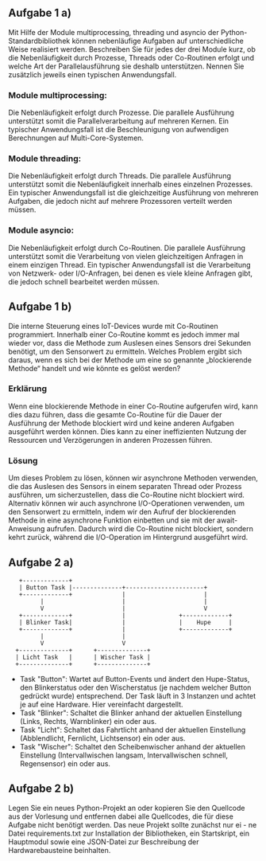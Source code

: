 ## Aufgabe 1 a)
Mit Hilfe der Module multiprocessing, threading und asyncio der Python-Standardbibliothek können nebenläufige Aufgaben auf unterschiedliche Weise realisiert werden. Beschreiben Sie für jedes der drei Module kurz, ob die Nebenläufigkeit durch Prozesse, Threads oder Co-Routinen erfolgt und welche Art der Parallelausführung sie deshalb unterstützen. Nennen Sie zusätzlich jeweils einen typischen Anwendungsfall.
### Module multiprocessing:
Die Nebenläufigkeit erfolgt durch Prozesse. Die parallele Ausführung unterstützt somit die Parallelverarbeitung auf mehreren Kernen. Ein typischer Anwendungsfall ist die Beschleunigung von aufwendigen Berechnungen auf Multi-Core-Systemen.

### Module threading:
Die Nebenläufigkeit erfolgt durch Threads. Die parallele Ausführung unterstützt somit die Nebenläufigkeit innerhalb eines einzelnen Prozesses. Ein typischer Anwendungsfall ist die gleichzeitige Ausführung von mehreren Aufgaben, die jedoch nicht auf mehrere Prozessoren verteilt werden müssen.

### Module asyncio:
Die Nebenläufigkeit erfolgt durch Co-Routinen. Die parallele Ausführung unterstützt somit die Verarbeitung von vielen gleichzeitigen Anfragen in einem einzigen Thread. Ein typischer Anwendungsfall ist die Verarbeitung von Netzwerk- oder I/O-Anfragen, bei denen es viele kleine Anfragen gibt, die jedoch schnell bearbeitet werden müssen.
## Aufgabe 1 b)
Die interne Steuerung eines IoT-Devices wurde mit Co-Routinen programmiert. Innerhalb einer Co-Routine kommt es jedoch immer mal wieder vor, dass die Methode zum Auslesen eines Sensors drei Sekunden benötigt, um den Sensorwert zu ermitteln. Welches Problem ergibt sich daraus, wenn es sich bei der Methode um eine so genannte „blockierende Methode“ handelt und wie könnte es gelöst werden?
### Erklärung 
Wenn eine blockierende Methode in einer Co-Routine aufgerufen wird, kann dies dazu führen, dass die gesamte Co-Routine für die Dauer der Ausführung der Methode blockiert wird und keine anderen Aufgaben ausgeführt werden können. Dies kann zu einer ineffizienten Nutzung der Ressourcen und Verzögerungen in anderen Prozessen führen.

### Lösung
Um dieses Problem zu lösen, können wir asynchrone Methoden verwenden, die das Auslesen des Sensors in einem separaten Thread oder Prozess ausführen, um sicherzustellen, dass die Co-Routine nicht blockiert wird. Alternativ können wir auch asynchrone I/O-Operationen verwenden, um den Sensorwert zu ermitteln, indem wir den Aufruf der blockierenden Methode in eine asynchrone Funktion einbetten und sie mit der await-Anweisung aufrufen. Dadurch wird die Co-Routine nicht blockiert, sondern kehrt zurück, während die I/O-Operation im Hintergrund ausgeführt wird.

## Aufgabe 2 a)
```
   +-------------+
   | Button Task |--------------+----------------------+
   +-------------+              |                      |
         |                      |                      |
         V                      |                      V
   +-------------+              |               +-------------+
   | Blinker Task|              |               |    Hupe     |
   +-------------+              |               +-------------+
         |                      |
         V                      V
  +--------------+      +--------------+
  | Licht Task   |      | Wischer Task |
  +--------------+      +--------------+
```
* Task "Button": Wartet auf Button-Events und ändert den Hupe-Status, den Blinkerstatus oder den Wischerstatus (je nachdem welcher Button gedrückt wurde) entsprechend. Der Task läuft in 3 Instanzen und achtet je auf eine Hardware. Hier vereinfacht dargestellt.
* Task "Blinker": Schaltet die Blinker anhand der aktuellen Einstellung (Links, Rechts, Warnblinker) ein oder aus.
* Task "Licht": Schaltet das Fahrtlicht anhand der aktuellen Einstellung (Abblendlicht, Fernlicht, Lichtsensor) ein oder aus.
* Task "Wischer": Schaltet den Scheibenwischer anhand der aktuellen Einstellung (Intervallwischen langsam, Intervallwischen schnell, Regensensor) ein oder aus.
## Aufgabe 2 b) 
Legen Sie ein neues Python-Projekt an oder kopieren Sie den Quellcode aus der Vorlesung und entfernen dabei alle Quellcodes, die für diese Aufgabe nicht benötigt werden. Das neue Projekt sollte zunächst nur ei - ne Datei requirements.txt zur Installation der Bibliotheken, ein Startskript, ein Hauptmodul sowie eine JSON-Datei zur Beschreibung der Hardwarebausteine beinhalten.